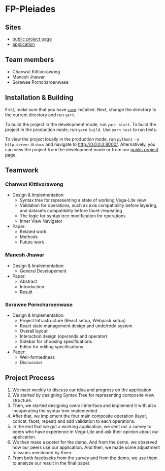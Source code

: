 # FP-Pleiades

## Sites

- [public project page](https://chanwutk.github.io/pleiades/)
- [application](https://chanwutk.github.io/pleiades/app.html)

## Team members

- Chanwut Kittivorawong
- Manesh Jhawar
- Sorawee Porncharoenwase

## Installation & Building

First, make sure that you have [`yarn`](https://yarnpkg.com/en/docs/install) installed. Next, change the directory to the current directory and run `yarn`.

To build the project in the development mode, run `yarn start`. To build the project in the production mode, run `yarn build`. Use `yarn test` to run tests.

To view the project locally in the production mode, run `python3 -m http.server` in `docs` and navigate to http://0.0.0.0:8000/. Alternatively, you can view the project from the development mode or from our [public project page](https://chanwutk.github.io/pleiades/).

## Teamwork

### Chanwut Kittivorawong

- Design & Implementation:
  - Syntax tree for representing a state of working Vega-Lite view
  - Validation for operations, such as axis compatibility before layering, and datasets compatibility before facet-/repeating
  - The logic for syntax tree modification for operations
  - Inner View Navigator
- Paper:
  - Related work
  - Methods
  - Future work

### Manesh Jhawar

- Design & Implementation:
  - General Developement
- Paper: 
  - Abstract 
  - Introduction 
  - Result

### Sorawee Porncharoenwase

- Design & Implementation:
  - Project Infrastructure (React setup, Webpack setup)
  - React state management design and undo/redo system
  - Overall layout
  - Interaction design (operands and operator)
  - Sidebar for choosing specifications
  - Editor for editing specifications
- Paper:
  - Well-formedness
  - Discussion

## Project Process
1. We meet weekly to discuss our idea and progress on the application.
2. We started by designing Syntax Tree for representing composite view structure.
3. Then, we started designing overall interface and implement it with also incoperating the syntax tree implemented.
4. After that, we implement the four main composite operation (layer, concat, facet, repeat) and add validation to each operations.
5. In the end that we got a working application, we sent out a survey to peers who have experience in Vega-Lite and ask their opinion about our application.
6. We then make a poster for the demo. And from the demo, we observed how our peers use our application. And then, we made some adjustment to issues mentioned by them.
7. From both feedbacks from the survey and from the demo, we use them to analyze our result in the final paper.
